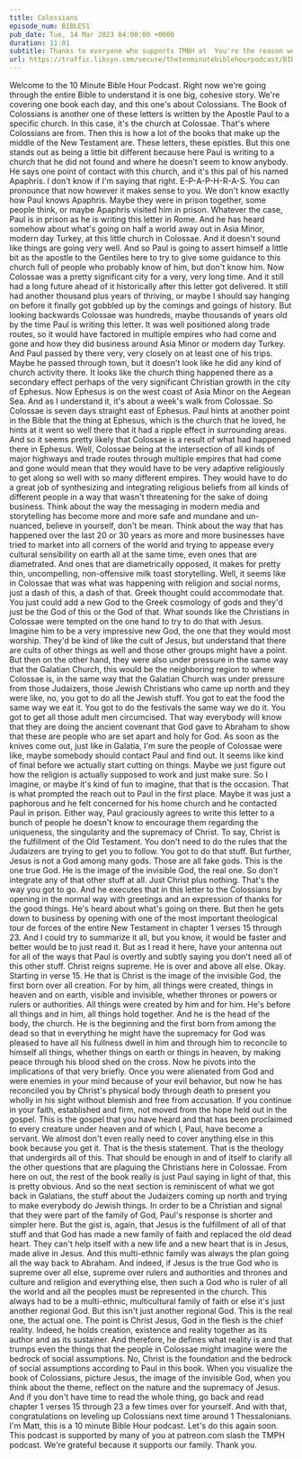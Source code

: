 ```yaml
---
title: Colossians
episode_num: BIBLE51
pub_date: Tue, 14 Mar 2023 04:00:00 +0000
duration: 11:01
subtitle: Thanks to everyone who supports TMBH at  You're the reason we can all do this together!  Music written and performed by 
url: https://traffic.libsyn.com/secure/thetenminutebiblehourpodcast/BIBLE51_-_Colossians.mp3
---
```


 Welcome to the 10 Minute Bible Hour Podcast. Right now we're going through the entire Bible to understand it is one big, cohesive story. We're covering one book each day, and this one's about Colossians. The Book of Colossians is another one of these letters is written by the Apostle Paul to a specific church. In this case, it's the church at Colossae. That's where Colossians are from. Then this is how a lot of the books that make up the middle of the New Testament are. These letters, these epistles. But this one stands out as being a little bit different because here Paul is writing to a church that he did not found and where he doesn't seem to know anybody. He says one point of contact with this church, and it's this pal of his named Apaphris. I don't know if I'm saying that right. E-P-A-P-H-R-A-S. You can pronounce that now however it makes sense to you. We don't know exactly how Paul knows Apaphris. Maybe they were in prison together, some people think, or maybe Apaphris visited him in prison. Whatever the case, Paul is in prison as he is writing this letter in Rome. And he has heard somehow about what's going on half a world away out in Asia Minor, modern day Turkey, at this little church in Colossae. And it doesn't sound like things are going very well. And so Paul is going to assert himself a little bit as the apostle to the Gentiles here to try to give some guidance to this church full of people who probably know of him, but don't know him. Now Colossae was a pretty significant city for a very, very long time. And it still had a long future ahead of it historically after this letter got delivered. It still had another thousand plus years of thriving, or maybe I should say hanging on before it finally got gobbled up by the comings and goings of history. But looking backwards Colossae was hundreds, maybe thousands of years old by the time Paul is writing this letter. It was well positioned along trade routes, so it would have factored in multiple empires who had come and gone and how they did business around Asia Minor or modern day Turkey. And Paul passed by there very, very closely on at least one of his trips. Maybe he passed through town, but it doesn't look like he did any kind of church activity there. It looks like the church thing happened there as a secondary effect perhaps of the very significant Christian growth in the city of Ephesus. Now Ephesus is on the west coast of Asia Minor on the Aegean Sea. And as I understand it, it's about a week's walk from Colossae. So Colossae is seven days straight east of Ephesus. Paul hints at another point in the Bible that the thing at Ephesus, which is the church that he loved, he hints at it went so well there that it had a ripple effect in surrounding areas. And so it seems pretty likely that Colossae is a result of what had happened there in Ephesus. Well, Colossae being at the intersection of all kinds of major highways and trade routes through multiple empires that had come and gone would mean that they would have to be very adaptive religiously to get along so well with so many different empires. They would have to do a great job of synthesizing and integrating religious beliefs from all kinds of different people in a way that wasn't threatening for the sake of doing business. Think about the way the messaging in modern media and storytelling has become more and more safe and mundane and un-nuanced, believe in yourself, don't be mean. Think about the way that has happened over the last 20 or 30 years as more and more businesses have tried to market into all corners of the world and trying to appease every cultural sensibility on earth all at the same time, even ones that are diametrated. And ones that are diametrically opposed, it makes for pretty thin, uncompelling, non-offensive milk toast storytelling. Well, it seems like in Colossae that was what was happening with religion and social norms, just a dash of this, a dash of that. Greek thought could accommodate that. You just could add a new God to the Greek cosmology of gods and they'd just be the God of this or the God of that. What sounds like the Christians in Colossae were tempted on the one hand to try to do that with Jesus. Imagine him to be a very impressive new God, the one that they would most worship. They'd be kind of like the cult of Jesus, but understand that there are cults of other things as well and those other groups might have a point. But then on the other hand, they were also under pressure in the same way that the Galatian Church, this would be the neighboring region to where Colossae is, in the same way that the Galatian Church was under pressure from those Judaizers, those Jewish Christians who came up north and they were like, no, you got to do all the Jewish stuff. You got to eat the food the same way we eat it. You got to do the festivals the same way we do it. You got to get all those adult men circumcised. That way everybody will know that they are doing the ancient covenant that God gave to Abraham to show that these are people who are set apart and holy for God. As soon as the knives come out, just like in Galatia, I'm sure the people of Colossae were like, maybe somebody should contact Paul and find out. It seems like kind of final before we actually start cutting on things. Maybe we just figure out how the religion is actually supposed to work and just make sure. So I imagine, or maybe it's kind of fun to imagine, that that is the occasion. That is what prompted the reach out to Paul in the first place. Maybe it was just a paphorous and he felt concerned for his home church and he contacted Paul in prison. Either way, Paul graciously agrees to write this letter to a bunch of people he doesn't know to encourage them regarding the uniqueness, the singularity and the supremacy of Christ. To say, Christ is the fulfillment of the Old Testament. You don't need to do the rules that the Judaizers are trying to get you to follow. You got to do that stuff. But further, Jesus is not a God among many gods. Those are all fake gods. This is the one true God. He is the image of the invisible God, the real one. So don't integrate any of that other stuff at all. Just Christ plus nothing. That's the way you got to go. And he executes that in this letter to the Colossians by opening in the normal way with greetings and an expression of thanks for the good things. He's heard about what's going on there. But then he gets down to business by opening with one of the most important theological tour de forces of the entire New Testament in chapter 1 verses 15 through 23. And I could try to summarize it all, but you know, it would be faster and better would be to just read it. But as I read it here, have your antenna out for all of the ways that Paul is overtly and subtly saying you don't need all of this other stuff. Christ reigns supreme. He is over and above all else. Okay. Starting in verse 15. He that is Christ is the image of the invisible God, the first born over all creation. For by him, all things were created, things in heaven and on earth, visible and invisible, whether thrones or powers or rulers or authorities. All things were created by him and for him. He's before all things and in him, all things hold together. And he is the head of the body, the church. He is the beginning and the first born from among the dead so that in everything he might have the supremacy for God was pleased to have all his fullness dwell in him and through him to reconcile to himself all things, whether things on earth or things in heaven, by making peace through his blood shed on the cross. Now he pivots into the implications of that very briefly. Once you were alienated from God and were enemies in your mind because of your evil behavior, but now he has reconciled you by Christ's physical body through death to present you wholly in his sight without blemish and free from accusation. If you continue in your faith, established and firm, not moved from the hope held out in the gospel. This is the gospel that you have heard and that has been proclaimed to every creature under heaven and of which I, Paul, have become a servant. We almost don't even really need to cover anything else in this book because you get it. That is the thesis statement. That is the theology that undergirds all of this. That should be enough in and of itself to clarify all the other questions that are plaguing the Christians here in Colossae. From here on out, the rest of the book really is just Paul saying in light of that, this is pretty obvious. And so the next section is reminiscent of what we got back in Galatians, the stuff about the Judaizers coming up north and trying to make everybody do Jewish things. In order to be a Christian and signal that they were part of the family of God, Paul's response is shorter and simpler here. But the gist is, again, that Jesus is the fulfillment of all of that stuff and that God has made a new family of faith and replaced the old dead heart. They can't help itself with a new life and a new heart that is in Jesus, made alive in Jesus. And this multi-ethnic family was always the plan going all the way back to Abraham. And indeed, if Jesus is the true God who is supreme over all else, supreme over rulers and authorities and thrones and culture and religion and everything else, then such a God who is ruler of all the world and all the peoples must be represented in the church. This always had to be a multi-ethnic, multicultural family of faith or else it's just another regional God. But this isn't just another regional God. This is the real one, the actual one. The point is Christ Jesus, God in the flesh is the chief reality. Indeed, he holds creation, existence and reality together as its author and as its sustainer. And therefore, he defines what reality is and that trumps even the things that the people in Colossae might imagine were the bedrock of social assumptions. No, Christ is the foundation and the bedrock of social assumptions according to Paul in this book. When you visualize the book of Colossians, picture Jesus, the image of the invisible God, when you think about the theme, reflect on the nature and the supremacy of Jesus. And if you don't have time to read the whole thing, go back and read chapter 1 verses 15 through 23 a few times over for yourself. And with that, congratulations on leveling up Colossians next time around 1 Thessalonians. I'm Matt, this is a 10 minute Bible Hour podcast. Let's do this again soon. This podcast is supported by many of you at patreon.com slash the TMPH podcast. We're grateful because it supports our family. Thank you.